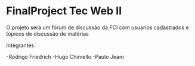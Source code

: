 FinalProject Tec Web II
============


O projeto será um fórum de discussão da FCI com usuarios cadastrados e tópicos de discussão de matérias 

Integrantes 

-Rodrigo Friedrich
-Hugo Chimello
-Paulo Jeam

